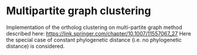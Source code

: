 # Multipartite graph clustering

Implementation of the ortholog clustering on multi-partite graph method described here: https://link.springer.com/chapter/10.1007/11557067_27
Here the special case of constant phylogenetic distance (i.e. no phylogenetic distance) is considered.

